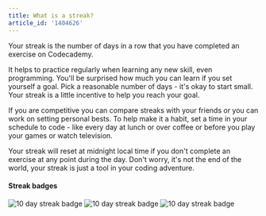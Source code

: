 ```yaml
---
title: What is a streak?
article_id: '1404626'
---
```


Your streak is the number of days in a row that you have completed an exercise on Codecademy.

It helps to practice regularly when learning any new skill, even programming. You'll be surprised how much you can learn if you set yourself a goal. Pick a reasonable number of days - it's okay to start small. Your streak is a little incentive to help you reach your goal.

If you are competitive you can compare streaks with your friends or you can work on setting personal bests. To help make it a habit, set a time in your schedule to code - like every day at lunch or over coffee or before you play your games or watch television.

Your streak will reset at midnight local time if you don't complete an exercise at any point during the day. Don't worry, it's not the end of the world, your streak is just a tool in your coding adventure.

#### Streak badges

<img src="https://raw.github.com/RyzacInc/help.codecademy.com/master/published/_assets/_img/what-is-a-streak-01.png" alt="10 day streak badge">
<img src="https://raw.github.com/RyzacInc/help.codecademy.com/master/published/_assets/_img/what-is-a-streak-02.png" alt="10 day streak badge">
<img src="https://raw.github.com/RyzacInc/help.codecademy.com/master/published/_assets/_img/what-is-a-streak-03.png" alt="10 day streak badge">
